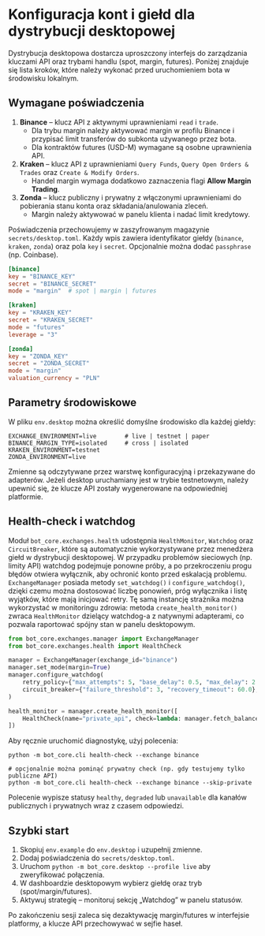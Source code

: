 # Konfiguracja kont i giełd dla dystrybucji desktopowej

Dystrybucja desktopowa dostarcza uproszczony interfejs do zarządzania kluczami API
oraz trybami handlu (spot, margin, futures). Poniżej znajduje się lista kroków,
które należy wykonać przed uruchomieniem bota w środowisku lokalnym.

## Wymagane poświadczenia

1. **Binance** – klucz API z aktywnymi uprawnieniami `read` i `trade`.
   - Dla trybu margin należy aktywować margin w profilu Binance i przypisać
     limit transferów do subkonta używanego przez bota.
   - Dla kontraktów futures (USD-M) wymagane są osobne uprawnienia API.
2. **Kraken** – klucz API z uprawnieniami `Query Funds`, `Query Open Orders & Trades`
   oraz `Create & Modify Orders`.
   - Handel margin wymaga dodatkowo zaznaczenia flagi **Allow Margin Trading**.
3. **Zonda** – klucz publiczny i prywatny z włączonymi uprawnieniami do
   pobierania stanu konta oraz składania/anulowania zleceń.
   - Margin należy aktywować w panelu klienta i nadać limit kredytowy.

Poświadczenia przechowujemy w zaszyfrowanym magazynie `secrets/desktop.toml`.
Każdy wpis zawiera identyfikator giełdy (`binance`, `kraken`, `zonda`) oraz
pola `key` i `secret`. Opcjonalnie można dodać `passphrase` (np. Coinbase).

```toml
[binance]
key = "BINANCE_KEY"
secret = "BINANCE_SECRET"
mode = "margin"  # spot | margin | futures

[kraken]
key = "KRAKEN_KEY"
secret = "KRAKEN_SECRET"
mode = "futures"
leverage = "3"

[zonda]
key = "ZONDA_KEY"
secret = "ZONDA_SECRET"
mode = "margin"
valuation_currency = "PLN"
```

## Parametry środowiskowe

W pliku `env.desktop` można określić domyślne środowisko dla każdej giełdy:

```
EXCHANGE_ENVIRONMENT=live        # live | testnet | paper
BINANCE_MARGIN_TYPE=isolated     # cross | isolated
KRAKEN_ENVIRONMENT=testnet
ZONDA_ENVIRONMENT=live
```

Zmienne są odczytywane przez warstwę konfiguracyjną i przekazywane do adapterów.
Jeżeli desktop uruchamiany jest w trybie testnetowym, należy upewnić się, że
klucze API zostały wygenerowane na odpowiedniej platformie.

## Health-check i watchdog

Moduł `bot_core.exchanges.health` udostępnia `HealthMonitor`, `Watchdog` oraz
`CircuitBreaker`, które są automatycznie wykorzystywane przez menedżera giełd
w dystrybucji desktopowej. W przypadku problemów sieciowych (np. limity API)
watchdog podejmuje ponowne próby, a po przekroczeniu progu błędów otwiera
wyłącznik, aby ochronić konto przed eskalacją problemu. `ExchangeManager`
posiada metody `set_watchdog()` i `configure_watchdog()`, dzięki czemu można
dostosować liczbę ponowień, próg wyłącznika i listę wyjątków, które mają
inicjować retry. Tę samą instancję strażnika można wykorzystać w monitoringu
zdrowia: metoda `create_health_monitor()` zwraca `HealthMonitor` dzielący
watchdog-a z natywnymi adapterami, co pozwala raportować spójny stan w panelu
desktopowym.

```python
from bot_core.exchanges.manager import ExchangeManager
from bot_core.exchanges.health import HealthCheck

manager = ExchangeManager(exchange_id="binance")
manager.set_mode(margin=True)
manager.configure_watchdog(
    retry_policy={"max_attempts": 5, "base_delay": 0.5, "max_delay": 2.0},
    circuit_breaker={"failure_threshold": 3, "recovery_timeout": 60.0},
)

health_monitor = manager.create_health_monitor([
    HealthCheck(name="private_api", check=lambda: manager.fetch_balance()),
])
```

Aby ręcznie uruchomić diagnostykę, użyj polecenia:

```
python -m bot_core.cli health-check --exchange binance

# opcjonalnie można pominąć prywatny check (np. gdy testujemy tylko publiczne API)
python -m bot_core.cli health-check --exchange binance --skip-private
```

Polecenie wypisze statusy `healthy`, `degraded` lub `unavailable` dla
kanałów publicznych i prywatnych wraz z czasem odpowiedzi.

## Szybki start

1. Skopiuj `env.example` do `env.desktop` i uzupełnij zmienne.
2. Dodaj poświadczenia do `secrets/desktop.toml`.
3. Uruchom `python -m bot_core.desktop --profile live` aby zweryfikować połączenia.
4. W dashboardzie desktopowym wybierz giełdę oraz tryb (spot/margin/futures).
5. Aktywuj strategię – monitoruj sekcję „Watchdog” w panelu statusów.

Po zakończeniu sesji zaleca się dezaktywację margin/futures w interfejsie
platformy, a klucze API przechowywać w sejfie haseł.
